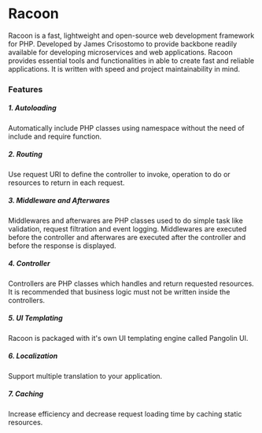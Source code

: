 # Racoon
Racoon is a fast, lightweight and open-source web development framework for PHP. Developed by James Crisostomo to provide backbone readily available for developing microservices and web applications. Racoon provides essential tools and functionalities in able to create fast and reliable applications. It is written with speed and project maintainability in mind.

### Features
##### 1. Autoloading
Automatically include PHP classes using namespace without the need of include and require function.

##### 2. Routing
Use request URI to define the controller to invoke, operation to do or resources to return in each request.
    
##### 3. Middleware and Afterwares
Middlewares and afterwares are PHP classes used to do simple task like validation, request filtration and event logging. Middlewares are executed before the controller and afterwares are executed after the controller and before the response is displayed.

##### 4. Controller
Controllers are PHP classes which handles and return requested resources. It is recommended that business logic must not be written inside the controllers.

##### 5. UI Templating
Racoon is packaged with it's own UI templating engine called Pangolin UI.

##### 6. Localization
Support multiple translation to your application.

##### 7. Caching
Increase efficiency and decrease request loading time by caching static resources.

